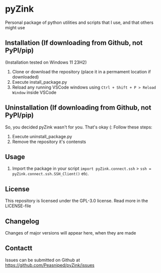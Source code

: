 # pyZink
 Personal package of python utilities and scripts that I use, and that others might use

## Installation (If downloading from Github, not PyPI/pip)
(Installation tested on Windows 11 23H2)
1. Clone or download the repository (place it in a permament location if downloaded)
2. Execute install_package.py
3. Reload any running VSCode windows using `Ctrl + Shift + P > Reload Window` inside VSCode

## Uninstallation (If downloading from Github, not PyPI/pip)
So, you decided pyZink wasn't for you. That's okay (: Follow these steps:
1. Execute uninstall_package.py
2. Remove the repository it's contensts

## Usage
1. Import the package in your script `import pyZink.connect.ssh` > `ssh = pyZink.connect.ssh.SSH_Client()` etc.

## License
This repository is licensed under the GPL-3.0 license. Read more in the LICENSE-file

## Changelog
Changes of major versions will appear here, when they are made

## Contactt
Issues can be submitted on Github at https://github.com/Peasniped/pyZink/issues